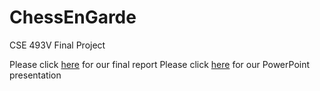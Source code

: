 # ChessEnGarde
CSE 493V Final Project

Please click [here](https://github.com/julialwang/ChessEnGarde/blob/main/493V_Final_Report.pdf) for our final report
Please click [here](https://github.com/julialwang/ChessEnGarde/blob/main/493V%20final%20ppt.pptx.pdf) for our PowerPoint presentation
